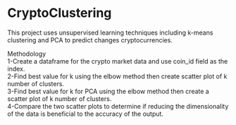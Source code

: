 # CryptoClustering

This project uses unsupervised learning techniques including k-means clustering and PCA to predict changes cryptocurrencies.  

Methodology  
1-Create a dataframe for the crypto market data and use coin_id field as the index.  
2-Find best value for k using the elbow method then create scatter plot of k number of clusters.  
3-Find best value for k for PCA using the elbow method then create a scatter plot of k number of clusters.  
4-Compare the two scatter plots to determine if reducing the dimensionality of the data is beneficial to the accuracy of the output.  

